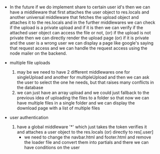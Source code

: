 - In the future if we do implement share to certain user id's then we can have a middleware that first attaches the user object to res.locals and another universal middleware that fetches the upload object and attaches it to the res.locals and in the further middlewares we can check if the upload is a private upload and if it is then we can verify if the attached user object can access the file or not, (or) if the upload is not private then we can directly render the upload page (or) if it is private and the user is a wrong user we can display a page like google's saying that request access and we can handle the request access using the node mailer on the backend.

- multiple file uploads
	1. may be we need to have 2 different middlewares one for singleUpload and another for multipleUpload and then we can ask the user to select the one he needs, but that raises many conflicts in the database
	2. we can just have an array upload and we could just fallback to the previous idea of uploading the files to a folder so that now we can have multiple files in a single folder and we can display the download page with a list of multiple files

- user authentication
	1. have a global middleware '*' which just takes the token verifies it and attaches a user object to the res.locals (or) directly to res[.user]
		- we need to change the navbar.html and footer.html and remove the loader file and convert them into partials and there we can have conditions on the user